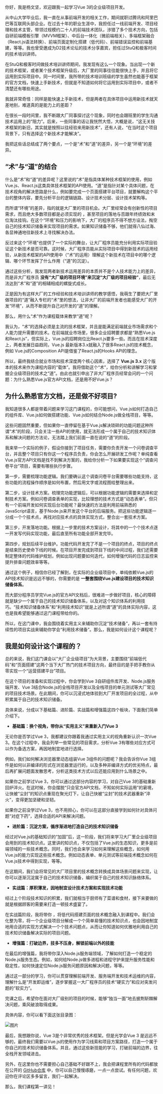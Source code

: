 你好，我是杨文坚，欢迎跟我一起学习Vue 3的企业级项目开发。

从中山大学毕业后，我一直在从事前端开发的相关工作，期间就职过腾讯和阿里巴巴等互联网头部企业。在过去十年的职业生涯中，我担任过一线前端开发、项目经理和技术主管，带领过规模约二十人的前端技术团队，涉猎了多个技术方向，包括自研前端模板引擎（MVVM框架）、中后台一体化（微前端相关）、多端框架融合（React.js语法转换）、前端页面定制化搭建（低代码）、前端错误监控和前端基建，等等。我也曾受邀成为D2技术论坛的技术分享嘉宾，担任过StuQ和极客时间的技术培训讲师。

在StuQ和极客时间做技术培训讲师期间，我发现有这么一个现象。当出现一个新的技术框架，或者某个技术框架升级后，大厂里的同事往往能很快上手，并且将它运用到实际项目中。同一时间里，我所带的技术培训班级的学生虽然也能基于框架的官方文档，快速上手新技术，但就是不知道如何将它运用到实际项目中，或者不清楚还有哪些用途。

我就非常奇怪：同样是能快速上手新技术，但是两者在具体项目中运用新技术就天差地别，难道真的是能力上的差距？

在很长一段时间里，我不断跟大厂同事探讨这个现象，同时也会跟班里的学生沟通技术运用上的“阻力”。后来，一些同事的话让我恍然大悟，大概是说，“这无关技术框架的新旧，其实就是按照以往经验来用新技术”，还有人说，“在当时这个项目背景下，只有选择这个新技术才能解决”。

我把这些话总结成了两个要点，一个是“术”和“道”的差异，另一个是“环境”的差异。

## “术”与“道”的结合

什么是“术”和“道”的差异呢？这里说的“术”是指具体某种技术框架的使用，例如Vue.js、React.js这类具体技术框架的API使用。“道”是指针对某个具体问题，在技术视角的解决思路是什么，例如要完成一个页面搭建平台项目，就要解构这个平台的整体内容，要先分析平台的逻辑链路、设计技术分层、设计技术架构等。

而所谓“环境”的差异，指的就是大厂里的项目机会。大厂里经常会有创新性的项目需求，而且绝大多数项目都是必须实现的 ，甚至项目的落地与否跟年终绩效和末位淘汰挂钩。在这个“环境”和压力的影响下，大厂的程序员不得不想方设法，掏空自己的技术知识储备来实现项目的需求。如果知识储备不够，他们就得八仙过海、各显神通地往新技术上寻找解决办法。

反过来这个“环境”也提供了一个实际的舞台，让大厂程序员能充分利用实际项目验证这个新技术是否可靠。这时候，大厂程序员能从实际项目中得到新技术的运用经验，从新技术框架的API使用中（“术”的运用）理解这个新技术在项目中的哪个逻辑、哪个环节发挥了什么作用（“道”的沉淀）。

通过这些分析，我发现两者新技术运用差异的本质并不是个人技术能力上的差异，而是非大厂程序员 **没有“大厂级的项目环境”来沉淀“大厂级的项目经验”**，最后无法达到“术”和“道”的相辅相成的螺旋式成长。

正是因为有这样大厂的工作经验和技术培训讲师的教学感悟，我萌生了要把大厂里做项目的“道”融入专栏的“术”里的想法，让非大厂的前端开发者也能感受大厂的开发“环境”，从而不断提升自己对开发的“道”的理解。

那么，用什么“术”作为课程载体来教学“道”呢？

我认为，“术”的选择必须是主流的技术框架，并且是能满足前端就业市场需求和个人能力提升需要的技术。在前端就业市场里，很多企业招聘要求都是“熟悉Vue.js和React.js”，但实际上，Vue.js的招聘岗位比React.js要多一些。而且在技术深度上，两者发展日益趋同，Vue.js 最新版本3.x就融入了很多React.js的技术概念，例如 Vue.js的Composition API是借鉴了React.js的Hooks API的理念。

所以，最终我结合就业市场和技术深度两个核心因素，选择了 **Vue.js 3.x** 这个版本的技术来作为课程内容的“载体”。我将借助这个“术”，给你分析和讲解学习和掌握企业级项目的技术之“道”。由此也就引申出了非大厂程序员经常会问的一个问题：为什么熟悉Vue.js官方API文档，还是用不好Vue.js？

## 为什么熟悉官方文档，还是做不好项目?

我知道很多人都是带着问题来学习这门课程的，你可能想问，Vue.js如何打造自己的组件库、Vue.js如何做搭建功能、Vue.js如何结合Node.js做全栈项目，等等。

这些问题固然重要，但如果你一直停留在基于Vue.js解决琐碎的功能问题这种所谓“术”的阶段，只会关注一些API的使用，就无法形成一个属于自己的技术知识体系和解决问题的方法论，无法踏上我们前面一直在说的“道”的阶段。

我来举一个实际的例子，假设你接到了项目任务，需要你负责开发一个问卷调查平台，并且整个项目只有你这一个程序员负责，你会怎么开展研发工作呢？单纯查看Vue.js官方API文档是找不到解决方案的，我给你分析一下如果要实现这个“调查问卷平台”项目，需要有哪些执行步骤。

第一步，需要梳理功能逻辑。我们要确认这个调查问卷平台需要哪些功能支持，这些功能的流程操作顺序是如何布置，然后用文字或流程图给整理出来。

第二步，设计技术方案。梳理完功能逻辑后，可以根据功能逻辑的需要来选择和定制技术方案。例如问卷调查表单的实现，比较理想的技术方式是“动态表单”。但只有一个前端开发如何实现后台功能呢？最快速的方法是利用前端熟悉的JavaScript语言，基于Node.js来开发这个平台的后端服务。把这些功能逻辑逐一分成一个个技术点，再找对应技术点的具体实现方式，整合出一套技术方案。

第三步，开发落地功能。根据上一步里的技术方案设计，将其中的一个个技术点逐一开发写代码实现功能，最后直至所有功能全部开发完毕。

第四步，规划后续平台维护。功能代码开发完了不是一个项目的终点，项目的终点是结束历史使命下线的时候。在项目开发完成到项目下线的中间过程，我们还需要制定整体的代码维护规划，例如出现问题要如何迭代，如何增强代码的日志监控来提升排查问题效率等等。

通过这个例子，相信你已经了解到，在实际的企业级项目中，单纯依赖Vue.js的API技术知识是远远不够的，你需要的是 **一整套围绕Vue.js建设项目的技术知识储备体系**。

而大部分程序员学完Vue.js的官方API文档后，很难进一步做好项目，核心的障碍就是缺少一个属于自己的技术知识储备体系，以及对这个知识体系的利用技巧。“技术知识储备体系”和“利用技术知识”就是上述所谓“道”的具体实际内容，这也是我希望能够通过这门课程带给你的。

所以，在这门课中，我会围绕着实用主义来辅助你沉淀“技术储备”，再以一套有持续性的项目实战来辅助你学会“利用技术储备”。那么，我是如何设计这个课程呢？

## 我是如何设计这个课程的？

总的来说，我们这门课会以“大厂企业级项目”为大背景，主要围绕“前端低代码”和“页面搭建”这两个当下大厂热门的技术项目方向，最终目的是手把手教你从零实现一个“运营搭建平台”项目。

在这个项目的准备和实现过程中，你会学到Vue 3自研组件库开发、Node.js服务端开发、Vue 3结合Node.js的全栈项目开发以及全栈项目的单元测试等大厂常见的项目技术场景。在此期间，你可以沉浸式地体验到大厂开发项目的全过程，从中积累属于自己的技术知识储备。

具体来说，分成以下基础篇、进阶篇、实战篇和增强篇这四个板块，下面我们简单介绍下。

- **基础篇：换个视角，带你从“实用主义”来重新入门Vue 3**

无论你是否学过Vue 3，我都建议你跟着我通过实用主义的视角重新认识一次Vue 3。在这个过程中，我会列举一些常见的项目需求，分析Vue 3有哪些对应方式可以作为备选方案，再因地制宜地进行选择。

例如，我们如何解决浏览器里动态组装Vue 3组件的问题呢？我会告诉你Vue 3组件是如何以非编译的形式在浏览器里运行的，以及多种非编译方式的优劣特点，最后再扩展问题面发散思考，分析这类技术方式以后还能应用到什么场景之中。

如果你之前学过Vue 3，你可以通过这部分内容的学习，对自己Vue 3的基础重新回炉淬火。在这时候，你会摆脱“只会官方API文档，不知如何实际运用”的窘境，让快被“尘封”的知识点重现在聚光灯下，让自己快被“尘封”的技术武器重新“淬火”，变得更加坚硬和坚韧。

如果你之前没学过Vue 3，也不用担心，你可以在这部分直接学到如何针对具体问题“对症下药”，选择合适的API来解决问题。

- **进阶篇：沉淀方案，循序渐进地打造自己的技术知识储备**

经过对Vue.js的基础知识的“加固”后，这一阶段，我们将来学习大厂里企业级项目会用到的技术知识点。这里讲的知识点，不仅包括了Vue.js的生态知识，更多是前端领域的一些技术概念。同时，我们也会来学习如何来理解这些概念，如何用Vue.js的能力实现这些技术概念。例如动态表单、单元测试等前端技术概念如何在Vue.js技术中得到实现，等等。

在这期间，我们会将常见的大厂项目里的技术概念转换成具体场景问题来实现，让你可以逐渐沉淀属于自己的技术知识储备，编织属于自己的技术知识脉络体系。

- **实战篇：厚积薄发，因地制宜设计技术方案和实现技术功能**

经过上个阶段技术知识的积累，我们就相当于厨师有了菜谱和食材，接下来要做的就是根据顾客的需要来打造一顿技术盛宴了。

在实战篇阶段，我将带你 ，将低代码搭建页面的技术概念融入到课程中。我们会化整为零，将一个企业级项目分解成一个个简单易懂的技术知识点，也会因地制宜地用合适的实现方式解决一个个技术问题点，从而让你知道如何优雅地利用自己的技术知识储备解决实际的项目问题。

- **增强篇：打破边界，技多不压身，解锁前端以外的技能**

在最后的增强篇，我将带你深入Node.js服务端领域，了解如何打造一个稳定的Node.js服务生态。例如，如何给Node.js做多进程和进程守护来提升服务性能和稳定性，如何快速定位Node.js服务问题原因和解决问题，等等。

通过这一部分的学习，你可以贯穿理解前端开发、服务端开发和技术运维的内容，理解什么是“开发即运维”，逐步掌握这一大厂程序员的技术“硬实力”和应对突发问题的“软实力”。

完课之后，希望你在面对大厂级别的项目的时候，能够“独当一面”地去披荆斩棘解决问题，乘风破浪取得成果。

具体内容，你可以看下面这张目录图：

![图片](https://static001.geekbang.org/resource/image/42/cb/426296bc5541479cdef5b9c7d6f216cb.jpg?wh=750x3319)

最后，我想跟你说，Vue 3是个非常优秀的技术框架。但是光学会Vue 3 是远远不够的，最终我们需要以Vue.js的使用作为学习线索和项目方案路径，打造一个属于你自己的技术知识储备体系。并且，通过这些新技能的学习，打破前端的边界，往全栈开发领域进击。

另外，在这里你也不需要担心自己基础不好跟不上，我会把课程里所有的代码都放在公开的 [GitHub仓库](https://github.com/FE-star/vue3-course/tree/main/chapter) 中，你可以自己慢慢琢磨，一点一点尝试。有任何问题，欢迎你在评论区多多留言，我们一起解决。

那么，我们课程第一讲见！